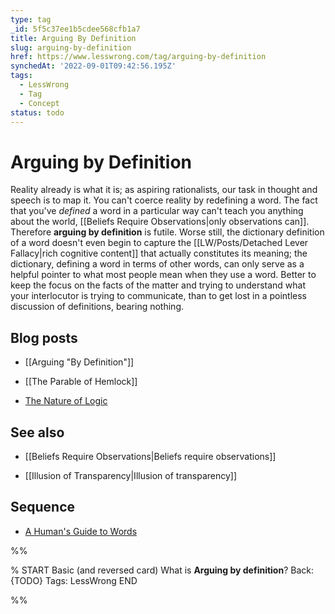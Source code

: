 ```yaml
---
type: tag
_id: 5f5c37ee1b5cdee568cfb1a7
title: Arguing By Definition
slug: arguing-by-definition
href: https://www.lesswrong.com/tag/arguing-by-definition
synchedAt: '2022-09-01T09:42:56.195Z'
tags:
  - LessWrong
  - Tag
  - Concept
status: todo
---
```


# Arguing by Definition

Reality already is what it is; as aspiring rationalists, our task in thought and speech is to map it. You can't coerce reality by redefining a word. The fact that you've *defined* a word in a particular way can't teach you anything about the world, [[Beliefs Require Observations|only observations can]]. Therefore **arguing by definition** is futile. Worse still, the dictionary definition of a word doesn't even begin to capture the [[LW/Posts/Detached Lever Fallacy|rich cognitive content]] that actually constitutes its meaning; the dictionary, defining a word in terms of other words, can only serve as a helpful pointer to what most people mean when they use a word. Better to keep the focus on the facts of the matter and trying to understand what your interlocutor is trying to communicate, than to get lost in a pointless discussion of definitions, bearing nothing.

Blog posts
----------

* [[Arguing "By Definition"]]

* [[The Parable of Hemlock]]

* [The Nature of Logic](http://lesswrong.com/lw/vt/the_nature_of_logic/)

See also
--------

* [[Beliefs Require Observations|Beliefs require observations]]

* [[Illusion of Transparency|Illusion of transparency]]

Sequence
--------

* [A Human's Guide to Words](https://wiki.lesswrong.com/wiki/Sequences#A_Human's_Guide_to_Words)


%%

% START
Basic (and reversed card)
What is **Arguing by definition**?
Back: {TODO}
Tags: LessWrong
END
<!--ID: 1663157020210-->


%%
	

